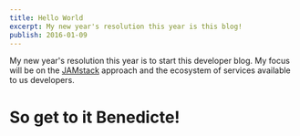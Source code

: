 ```yaml
---
title: Hello World
excerpt: My new year's resolution this year is this blog!
publish: 2016-01-09
---
```


My new year's resolution this year is to start this developer blog. My focus will be on the [JAMstack](https://jamstack.org/)
approach and the ecosystem of services available to us developers.

# So get to it Benedicte!